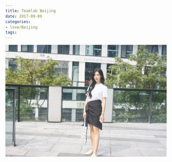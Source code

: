 ```yaml
---
title: Teamlab Beijing
date: 2017-09-09
categories:
- love/Beijing
tags:
---
```

<img src="images/9-9/1.jpg" class="full-image" />

